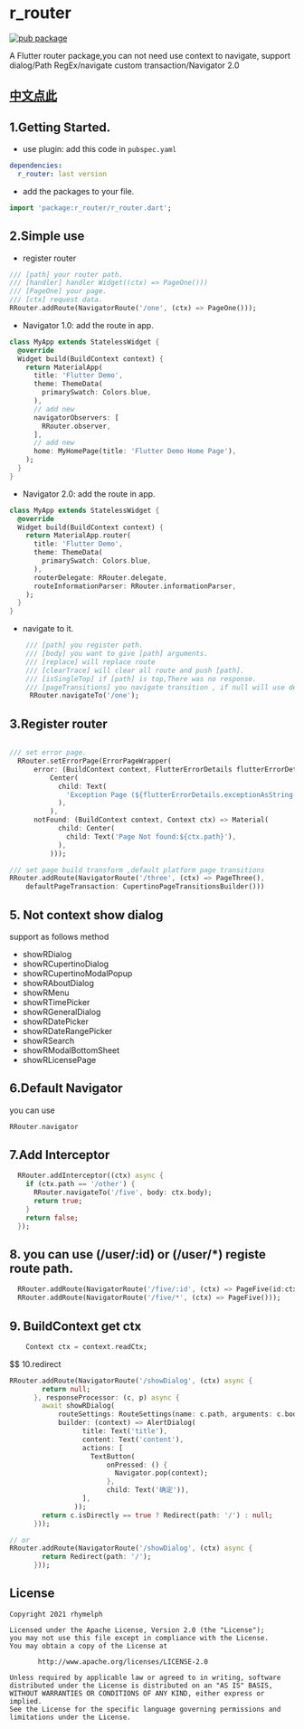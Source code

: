 # r_router
[![pub package](https://img.shields.io/pub/v/r_router.svg)](https://pub.dartlang.org/packages/r_router)

A Flutter router package,you can not need use context to navigate, support dialog/Path RegEx/navigate custom transaction/Navigator 2.0

## [中文点此](README_ZH.md)

## 1.Getting Started.

- use plugin:
add this code in `pubspec.yaml`
```yaml
dependencies:
  r_router: last version
```
- add the packages to your file.
```dart
import 'package:r_router/r_router.dart';

```
## 2.Simple use

- register router
```dart
/// [path] your router path.
/// [handler] handler Widget((ctx) => PageOne()))
/// [PageOne] your page.
/// [ctx] request data.
RRouter.addRoute(NavigatorRoute('/one', (ctx) => PageOne()));
```

- Navigator 1.0: add the route in app.
```dart
class MyApp extends StatelessWidget {
  @override
  Widget build(BuildContext context) {
    return MaterialApp(
      title: 'Flutter Demo',
      theme: ThemeData(
        primarySwatch: Colors.blue,
      ),
      // add new
      navigatorObservers: [
        RRouter.observer,
      ],
      // add new
      home: MyHomePage(title: 'Flutter Demo Home Page'),
    );
  }
}
```

- Navigator 2.0: add the route in app.
```dart
class MyApp extends StatelessWidget {
  @override
  Widget build(BuildContext context) {
    return MaterialApp.router(
      title: 'Flutter Demo',
      theme: ThemeData(
        primarySwatch: Colors.blue,
      ),
      routerDelegate: RRouter.delegate,
      routeInformationParser: RRouter.informationParser,
    );
  }
}
```
- navigate to it.
```dart
    /// [path] you register path.
    /// [body] you want to give [path] arguments.
    /// [replace] will replace route
    /// [clearTrace] will clear all route and push [path].
    /// [isSingleTop] if [path] is top,There was no response.
    /// [pageTransitions] you navigate transition , if null will use default page transitions builder.
     RRouter.navigateTo('/one');
```

## 3.Register router
```dart

/// set error page.
  RRouter.setErrorPage(ErrorPageWrapper(
      error: (BuildContext context, FlutterErrorDetails flutterErrorDetails) =>
          Center(
            child: Text(
              'Exception Page (${flutterErrorDetails.exceptionAsString()})',
            ),
          ),
      notFound: (BuildContext context, Context ctx) => Material(
            child: Center(
              child: Text('Page Not found:${ctx.path}'),
            ),
          )));

/// set page build transform ,default platform page transitions
RRouter.addRoute(NavigatorRoute('/three', (ctx) => PageThree(),
    defaultPageTransaction: CupertinoPageTransitionsBuilder()))
```

## 5. Not context show dialog
support as follows method
- showRDialog
- showRCupertinoDialog
- showRCupertinoModalPopup
- showRAboutDialog
- showRMenu
- showRTimePicker
- showRGeneralDialog
- showRDatePicker
- showRDateRangePicker
- showRSearch
- showRModalBottomSheet
- showRLicensePage

## 6.Default Navigator
you can use
```dart
RRouter.navigator
```

## 7.Add Interceptor
```dart
  RRouter.addInterceptor((ctx) async {
    if (ctx.path == '/other') {
      RRouter.navigateTo('/five', body: ctx.body);
      return true;
    }
    return false;
  });
```

## 8. you can use (/user/:id) or (/user/*) registe route path.
```dart
  RRouter.addRoute(NavigatorRoute('/five/:id', (ctx) => PageFive(id:ctx.pathParams.getInt('id'))));
  RRouter.addRoute(NavigatorRoute('/five/*', (ctx) => PageFive()));
```

## 9. BuildContext get ctx
```dart
    Context ctx = context.readCtx;
```

$$ 10.redirect
```dart
RRouter.addRoute(NavigatorRoute('/showDialog', (ctx) async {
        return null;
      }, responseProcessor: (c, p) async {
        await showRDialog(
            routeSettings: RouteSettings(name: c.path, arguments: c.body),
            builder: (context) => AlertDialog(
                  title: Text('title'),
                  content: Text('content'),
                  actions: [
                    TextButton(
                        onPressed: () {
                          Navigator.pop(context);
                        },
                        child: Text('确定')),
                  ],
                ));
        return c.isDirectly == true ? Redirect(path: '/') : null;
      }));

// or
RRouter.addRoute(NavigatorRoute('/showDialog', (ctx) async {
        return Redirect(path: '/');
      }));
```

## License
    Copyright 2021 rhymelph

    Licensed under the Apache License, Version 2.0 (the "License");
    you may not use this file except in compliance with the License.
    You may obtain a copy of the License at

           http://www.apache.org/licenses/LICENSE-2.0

    Unless required by applicable law or agreed to in writing, software
    distributed under the License is distributed on an "AS IS" BASIS,
    WITHOUT WARRANTIES OR CONDITIONS OF ANY KIND, either express or implied.
    See the License for the specific language governing permissions and
    limitations under the License.
